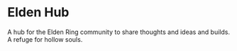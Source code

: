 # Elden Hub

A hub for the Elden Ring community to share thoughts and ideas and builds. A refuge for hollow souls.
